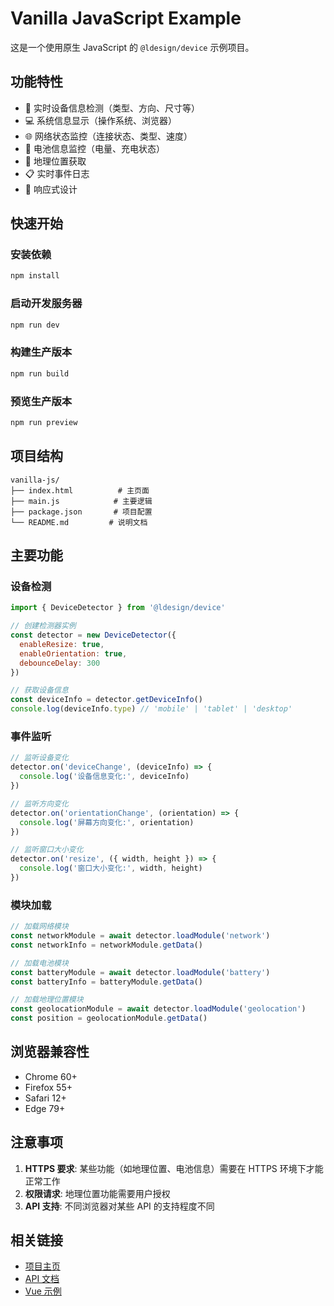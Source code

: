 # Vanilla JavaScript Example

这是一个使用原生 JavaScript 的 `@ldesign/device` 示例项目。

## 功能特性

- 📱 实时设备信息检测（类型、方向、尺寸等）
- 💻 系统信息显示（操作系统、浏览器）
- 🌐 网络状态监控（连接状态、类型、速度）
- 🔋 电池信息监控（电量、充电状态）
- 📍 地理位置获取
- 📋 实时事件日志
- 🎨 响应式设计

## 快速开始

### 安装依赖

```bash
npm install
```

### 启动开发服务器

```bash
npm run dev
```

### 构建生产版本

```bash
npm run build
```

### 预览生产版本

```bash
npm run preview
```

## 项目结构

```
vanilla-js/
├── index.html          # 主页面
├── main.js            # 主要逻辑
├── package.json       # 项目配置
└── README.md         # 说明文档
```

## 主要功能

### 设备检测

```javascript
import { DeviceDetector } from '@ldesign/device'

// 创建检测器实例
const detector = new DeviceDetector({
  enableResize: true,
  enableOrientation: true,
  debounceDelay: 300
})

// 获取设备信息
const deviceInfo = detector.getDeviceInfo()
console.log(deviceInfo.type) // 'mobile' | 'tablet' | 'desktop'
```

### 事件监听

```javascript
// 监听设备变化
detector.on('deviceChange', (deviceInfo) => {
  console.log('设备信息变化:', deviceInfo)
})

// 监听方向变化
detector.on('orientationChange', (orientation) => {
  console.log('屏幕方向变化:', orientation)
})

// 监听窗口大小变化
detector.on('resize', ({ width, height }) => {
  console.log('窗口大小变化:', width, height)
})
```

### 模块加载

```javascript
// 加载网络模块
const networkModule = await detector.loadModule('network')
const networkInfo = networkModule.getData()

// 加载电池模块
const batteryModule = await detector.loadModule('battery')
const batteryInfo = batteryModule.getData()

// 加载地理位置模块
const geolocationModule = await detector.loadModule('geolocation')
const position = geolocationModule.getData()
```

## 浏览器兼容性

- Chrome 60+
- Firefox 55+
- Safari 12+
- Edge 79+

## 注意事项

1. **HTTPS 要求**: 某些功能（如地理位置、电池信息）需要在 HTTPS 环境下才能正常工作
2. **权限请求**: 地理位置功能需要用户授权
3. **API 支持**: 不同浏览器对某些 API 的支持程度不同

## 相关链接

- [项目主页](../../README.md)
- [API 文档](../../docs/)
- [Vue 示例](../vue-example/)